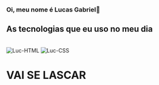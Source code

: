 ### Oi, meu nome é Lucas Gabriel👋

## As tecnologias que eu uso no meu dia
<div style="display: inline_block"><br>
  <img align="center" alt="Luc-HTML"src="https://img.shields.io/badge/HTML-239120?style=for-the-badge&logo=html5&logoColor=white">
  <img align="center" alt="Luc-CSS" src="https://img.shields.io/badge/CSS-239120?&style=for-the-badge&logo=css3&logoColor=white">
</div>

<h1>VAI SE LASCAR</h1>

